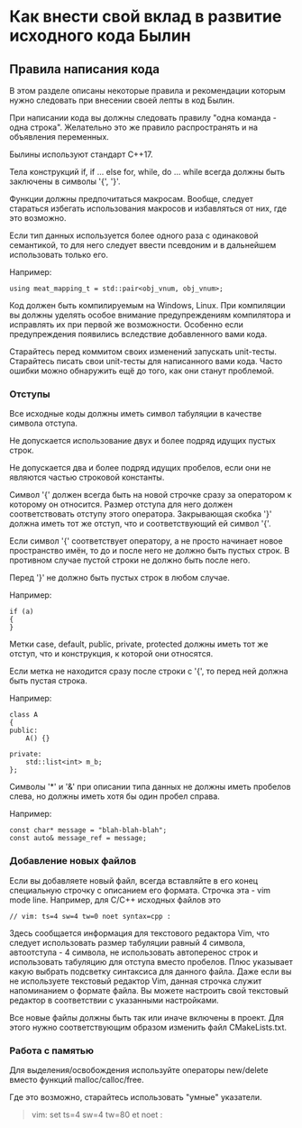 # Как внести свой вклад в развитие исходного кода Былин
## Правила написания кода

В этом разделе описаны некоторые правила и рекомендации которым нужно следовать
при внесении своей лепты в код Былин.

При написании кода вы должны следовать правилу "одна команда - одна строка".
Желательно это же правило распространять и на объявления переменных.

Былины используют стандарт C++17.

Тела конструкций if, if ... else for, while, do ... while всегда должны быть
заключены в символы '{', '}'.

Функции должны предпочитаться макросам. Вообще, следует стараться избегать
использования макросов и избавляться от них, где это возможно.

Если тип данных используется более одного раза с одинаковой семантикой, то для
него следует ввести псевдоним и в дальнейшем использовать только его.

Например:

    using meat_mapping_t = std::pair<obj_vnum, obj_vnum>;

Код должен быть компилируемым на Windows, Linux. При компиляции вы должны
уделять особое внимание предупреждениям компилятора и исправлять их при первой
же возможности. Особенно если предупреждения появились вследствие добавленного
вами кода.

Старайтесь перед коммитом своих изменений запускать unit-тесты. Старайтесь
писать свои unit-тесты для написанного вами кода. Часто ошибки можно обнаружить
ещё до того, как они станут проблемой.

### Отступы

Все исходные коды должны иметь символ табуляции в качестве символа отступа.

Не допускается использование двух и более подряд идущих пустых строк.

Не допускается два и более подряд идущих пробелов, если они не являются частью
строковой константы.

Символ '{' должен всегда быть на новой строчке сразу за оператором к которому он
относится. Размер отступа для него должен соответствовать отступу этого
оператора. Закрывающая скобка '}' должна иметь тот же отступ, что и
соответствующий ей символ '{'.

Если символ '{' соответствует оператору, а не просто начинает новое пространство
имён, то до и после него не должно быть пустых строк. В противном случае пустой
строки не должно быть после него.

Перед '}' не должно быть пустых строк в любом случае.

Например:

    if (a)
	{
	}

Метки case, default, public, private, protected должны иметь тот же отступ, что
и конструкция, к которой они относятcя.

Если метка не находится сразу после строки с '{', то перед ней должна быть
пустая строка.

Например:

    class A
	{
	public:
		A() {}

	private:
		std::list<int> m_b;
	};

Символы '*' и '&' при описании типа данных не должны иметь пробелов слева, но
должны иметь хотя бы один пробел справа.

Например:

    const char* message = "blah-blah-blah";
    const auto& message_ref = message;

### Добавление новых файлов

Если вы добавляете новый файл, всегда вставляйте в его конец специальную строчку
с описанием его формата. Строчка эта - vim mode line. Например, для C/C++
исходных файлов это

    // vim: ts=4 sw=4 tw=0 noet syntax=cpp :

Здесь сообщается информация для текстового редактора Vim, что следует
использовать размер табуляции равный 4 символа, автоотступа - 4 символа, не
использовать автоперенос строк и использовать табуляцию для отступа вместо
пробелов. Плюс указывает какую выбрать подсветку синтаксиса для данного файла.
Даже если вы не используете текстовый редактор Vim, данная строчка служит
напоминанием о формате файла. Вы можете настроить свой текстовый редактор в
соответствии с указанными настройками.

Все новые файлы должны быть так или иначе включены в проект. Для этого нужно
соответствующим образом изменить файл CMakeLists.txt.

### Работа с памятью

Для выделения/освобождения используйте операторы new/delete вместо функций
malloc/calloc/free.

Где это возможно, старайтесь использовать "умные" указатели.

> vim: set ts=4 sw=4 tw=80 et noet :
